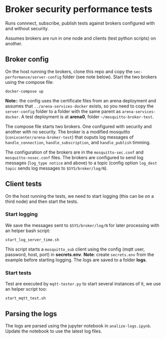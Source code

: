 # Broker security performance tests

Runs connnect, subscribe, publish tests against brokers configured with and without security.

Assumes brokers are run in one node and clients (test python scripts) on another.

## Broker config

On the host running the brokers, clone this repo and copy the `sec-performance/server-config` folder (see note below). Start the two brokers using the compose file:
```
docker-compose up
```

**Note:**: the config uses the certificate files from an arena deployment and assumes that `../arena-services-docker` exists, so you need to copy the `server-config` folder to a folder with the same parent as `arena-services-docker`. A test deployment is at **arena0**, folder `~/mosquitto-broker-test`.

The compose file starts two brokers. One configured with security and another with no security. The broker is a modified mosquitto (`conixcenter/arena-broker-test`) that ouputs log messages of `handle_connection`, `handle_subscription`, and `handle_publish` timming.

The configuration of the brokers are in the `mosquitto-sec.conf` and `mosquitto-nosec.conf` files. The brokers are configured to send log messages (`log_type notice` and above) to a topic (config option `log_dest topic` sends log messages to `$SYS/broker/log/N`).


## Client tests

On the host running the tests, we need to start logging (this can be on a third node) and then start the tests.

### Start logging

We save the messages sent to `$SYS/broker/log/N` for later processing with an helper bash script:
```
start_log_server_time.sh
```
This script starts a `mosquitto_sub` client using the config (mqtt user, password, host, port) in **secrets.env**.
**Note**: create `secrets.env` from the example before starting logging. The logs are saved to a folder **logs**.

### Start tests

Test are executed by `mqtt-tester.py` to start several instances of it, we use an helper script too:
```
start_mqtt_test.sh
```

## Parsing the logs

The logs are parsed using the jupyter notebook in `analize-logs.ipynb`. Update the notebook to use the latest log files.


